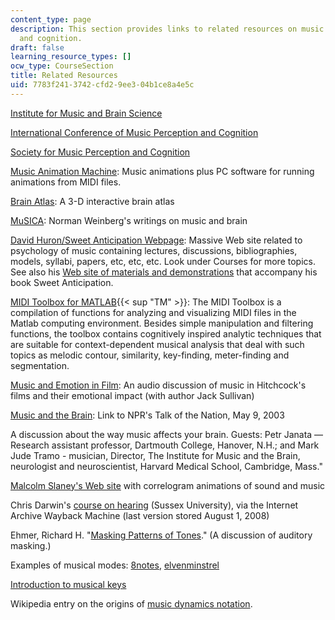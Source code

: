 ```yaml
---
content_type: page
description: This section provides links to related resources on music perception
  and cognition.
draft: false
learning_resource_types: []
ocw_type: CourseSection
title: Related Resources
uid: 7783f241-3742-cfd2-9ee3-04b1ce8a4e5c
---
```

[Institute for Music and Brain Science](http://www.brainmusic.org/)

[International Conference of Music Perception and Cognition](http://www.icmpc.org/)

[Society for Music Perception and Cognition](http://www.musicperception.org/)

[Music Animation Machine](http://www.musanim.com/): Music animations plus PC software for running animations from MIDI files.

[Brain Atlas](http://www.med.harvard.edu/AANLIB/home.html): A 3-D interactive brain atlas

[MuSICA](http://www.musica.uci.edu/): Norman Weinberg's writings on music and brain

[David Huron/Sweet Anticipation Webpage](http://music-cog.ohio-state.edu/Huron/): Massive Web site related to psychology of music containing lectures, discussions, bibliographies, models, syllabi, papers, etc, etc, etc. Look under Courses for more topics. See also his [Web site of materials and demonstrations](http://csml.som.ohio-state.edu/SweetAnticipation/supplements.html) that accompany his book Sweet Anticipation.

[MIDI Toolbox for MATLAB](http://www.jyu.fi/musica/miditoolbox/){{< sup "TM" >}}: The MIDI Toolbox is a compilation of functions for analyzing and visualizing MIDI files in the Matlab computing environment. Besides simple manipulation and filtering functions, the toolbox contains cognitively inspired analytic techniques that are suitable for context-dependent musical analysis that deal with such topics as melodic contour, similarity, key-finding, meter-finding and segmentation.

[Music and Emotion in Film](https://www.npr.org/transcripts/7268315): An audio discussion of music in Hitchcock's films and their emotional impact (with author Jack Sullivan)

[Music and the Brain](http://www.npr.org/templates/story/story.php?storyId=1258168&sc=emaf): Link to NPR's Talk of the Nation, May 9, 2003

A discussion about the way music affects your brain. Guests: Petr Janata — Research assistant professor, Dartmouth College, Hanover, N.H.; and Mark Jude Tramo - musician, Director, The Institute for Music and the Brain, neurologist and neuroscientist, Harvard Medical School, Cambridge, Mass."

[Malcolm Slaney's Web site](http://www.slaney.org/malcolm/pubs.html) with correlogram animations of sound and music

Chris Darwin's [course on hearing](http://web.archive.org/web/20080627105737/www.lifesci.sussex.ac.uk/home/Chris_Darwin/Perception/Lecture_Notes/Hearing_Index.html) (Sussex University), via the Internet Archive Wayback Machine (last version stored August 1, 2008)

Ehmer, Richard H. "[Masking Patterns of Tones](https://asa.scitation.org/doi/pdf/10.1121/1.1907836?class=pdf)." (A discussion of auditory masking.)

Examples of musical modes: [8notes](http://www.8notes.com/articles/modes/), [elvenminstrel](http://www.elvenminstrel.com/tolkien/modes.htm)

[Introduction to musical keys](http://www.musictheory.net/)

Wikipedia entry on the origins of [music dynamics notation](http://en.wikipedia.org/wiki/Pianissimo).